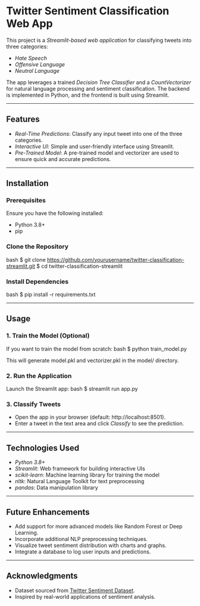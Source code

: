# Twitter Sentiment Classification Web App

This project is a *Streamlit-based web application* for classifying tweets into three categories:

- *Hate Speech*
- *Offensive Language*
- *Neutral Language*

The app leverages a trained *Decision Tree Classifier* and a *CountVectorizer* for natural language processing and sentiment classification. The backend is implemented in Python, and the frontend is built using Streamlit.

---

## Features

- *Real-Time Predictions*: Classify any input tweet into one of the three categories.
- *Interactive UI*: Simple and user-friendly interface using Streamlit.
- *Pre-Trained Model*: A pre-trained model and vectorizer are used to ensure quick and accurate predictions.

---

## Installation

### Prerequisites
Ensure you have the following installed:
- Python 3.8+
- pip

### Clone the Repository
bash
$ git clone https://github.com/yourusername/twitter-classification-streamlit.git
$ cd twitter-classification-streamlit


### Install Dependencies
bash
$ pip install -r requirements.txt


---

## Usage

### 1. Train the Model (Optional)
If you want to train the model from scratch:
bash
$ python train_model.py

This will generate model.pkl and vectorizer.pkl in the model/ directory.

### 2. Run the Application
Launch the Streamlit app:
bash
$ streamlit run app.py


### 3. Classify Tweets
- Open the app in your browser (default: http://localhost:8501).
- Enter a tweet in the text area and click *Classify* to see the prediction.

---

## Technologies Used

- *Python 3.8+*
- *Streamlit*: Web framework for building interactive UIs
- *scikit-learn*: Machine learning library for training the model
- *nltk*: Natural Language Toolkit for text preprocessing
- *pandas*: Data manipulation library

---

## Future Enhancements

- Add support for more advanced models like Random Forest or Deep Learning.
- Incorporate additional NLP preprocessing techniques.
- Visualize tweet sentiment distribution with charts and graphs.
- Integrate a database to log user inputs and predictions.

---

## Acknowledgments

- Dataset sourced from [Twitter Sentiment Dataset](https://www.kaggle.com/datasets/jp797498e/twitter-entity-sentiment-analysis).
- Inspired by real-world applications of sentiment analysis.

